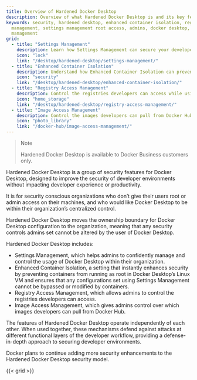 ```yaml
---
title: Overview of Hardened Docker Desktop
description: Overview of what Hardened Docker Desktop is and its key features
keywords: security, hardened desktop, enhanced container isolation, registry access
  management, settings management root access, admins, docker desktop, image access
  management
grid:
  - title: "Settings Management"
    description: Learn how Settings Management can secure your developers' workflows.
    icon: "lock"
    link: "/desktop/hardened-desktop/settings-management/"
  - title: "Enhanced Container Isolation"
    description: Understand how Enhanced Container Isolation can prevent container attacks.
    icon: "security"
    link: "/desktop/hardened-desktop/enhanced-container-isolation/"
  - title: "Registry Access Management"
    description: Control the registries developers can access while using Docker Desktop.
    icon: "home_storage"
    link: "/desktop/hardened-desktop/registry-access-management/"
  - title: "Image Access Management"
    description: Control the images developers can pull from Docker Hub.
    icon: "photo_library"
    link: "/docker-hub/image-access-management/"
---
```


>Note
>
>Hardened Docker Desktop is available to Docker Business customers only.

Hardened Docker Desktop is a group of security features for Docker Desktop, designed to improve the security of developer environments without impacting developer experience or productivity.

It is for security conscious organizations who don’t give their users root or admin access on their machines, and who would like Docker Desktop to be within their organization’s centralized control.

Hardened Docker Desktop moves the ownership boundary for Docker Desktop configuration to the organization, meaning that any security controls admins set cannot be altered by the user of Docker Desktop.

Hardened Docker Desktop includes:
- Settings Management, which helps admins to confidently manage and control the usage of Docker Desktop within their organization.
- Enhanced Container Isolation, a setting that instantly enhances security by preventing containers from running as root in Docker Desktop’s Linux VM and ensures that any configurations set using Settings Management cannot be bypassed or modified by containers.
- Registry Access Management, which allows admins to control the registries developers can access.
- Image Access Management, which gives admins control over which images developers can pull from Docker Hub.

The features of Hardened Docker Desktop operate independently of each other. When used together, these mechanisms defend against attacks at different functional layers of the developer workflow, providing a defense-in-depth approach to securing developer environments.

Docker plans to continue adding more security enhancements to the Hardened Docker Desktop security model.

{{< grid >}}
